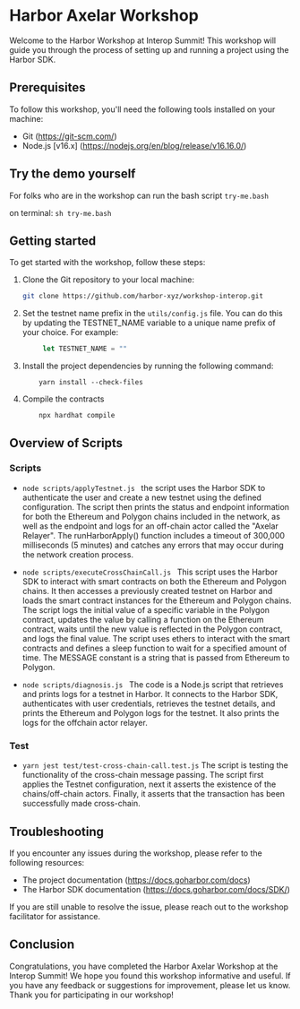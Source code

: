 # Harbor Axelar Workshop

Welcome to the Harbor Workshop at Interop Summit! This workshop will guide you through the process of setting up and running a project using the Harbor SDK.

## Prerequisites

To follow this workshop, you'll need the following tools installed on your machine:

- Git (https://git-scm.com/)
- Node.js [v16.x] (https://nodejs.org/en/blog/release/v16.16.0/)

## Try the demo yourself

For folks who are in the workshop can run the bash script `try-me.bash`

on terminal: ```sh try-me.bash```

## Getting started

To get started with the workshop, follow these steps:

1. Clone the Git repository to your local machine:

   ```sh
   git clone https://github.com/harbor-xyz/workshop-interop.git
   ```

2. Set the testnet name prefix in the `utils/config.js` file. You can do this by updating the TESTNET_NAME variable to a unique name prefix of your choice. For example:

   ```javascript
        let TESTNET_NAME = ""        
   ```

3. Install the project dependencies by running the following command:
    ```
        yarn install --check-files
    ```

4. Compile the contracts
    ```
        npx hardhat compile
    ```

## Overview of Scripts 

### Scripts
- ```node scripts/applyTestnet.js ```
     the script uses the Harbor SDK to authenticate the user and create a new testnet using the defined configuration. The script then prints the status and endpoint information for both the Ethereum and Polygon chains included in the network, as well as the endpoint and logs for an off-chain actor called the "Axelar Relayer". The runHarborApply() function includes a timeout of 300,000 milliseconds (5 minutes) and catches any errors that may occur during the network creation process.

- ```node scripts/executeCrossChainCall.js ```
    This script uses the Harbor SDK to interact with smart contracts on both the Ethereum and Polygon chains. It then accesses a previously created testnet on Harbor and loads the smart contract instances for the Ethereum and Polygon chains.
    The script logs the initial value of a specific variable in the Polygon contract, updates the value by calling a function on the Ethereum contract, waits until the new value is reflected in the Polygon contract, and logs the final value.
    The script uses ethers to interact with the smart contracts and defines a sleep function to wait for a specified amount of time. The MESSAGE constant is a string that is passed from Ethereum to Polygon.


-  ```node scripts/diagnosis.js ```
    The code is a Node.js script that retrieves and prints logs for a testnet in Harbor. It connects to the Harbor SDK, authenticates with user credentials, retrieves the testnet details, and prints the Ethereum and Polygon logs for the testnet. It also prints the logs for the offchain actor relayer.


### Test 
- ```yarn jest test/test-cross-chain-call.test.js```
    The script is testing the functionality of the cross-chain message passing. The script first applies the Testnet configuration, next it asserts the existence of the chains/off-chain actors. Finally, it asserts that the transaction has been successfully made cross-chain.
    
## Troubleshooting
If you encounter any issues during the workshop, please refer to the following resources:

- The project documentation (https://docs.goharbor.com/docs)
- The Harbor SDK documentation (https://docs.goharbor.com/docs/SDK/)

If you are still unable to resolve the issue, please reach out to the workshop facilitator for assistance.

## Conclusion
Congratulations, you have completed the Harbor Axelar Workshop at the Interop Summit! We hope you found this workshop informative and useful. If you have any feedback or suggestions for improvement, please let us know. Thank you for participating in our workshop!

